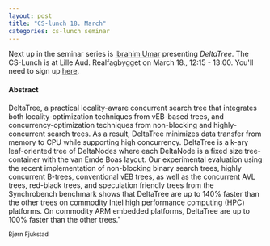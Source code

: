 ```yaml
---
layout: post
title: "CS-lunch 18. March"
categories: cs-lunch seminar 
---
```


Next up in the seminar series is [Ibrahim
Umar](http://en.uit.no/om/enhet/ansatte/person?p_document_id=333628&p_dimension_id=88138)
presenting *DeltaTree*. The CS-Lunch is at Lille Aud. Realfagbygget on March
18., 12:15 - 13:00. You'll need to sign up [here](http://uit.no/tavla/artikkel/409906/computer_science_lunch_3).

<h4> Abstract </h4> 
DeltaTree, a practical locality-aware concurrent search tree that integrates
both locality-optimization techniques from vEB-based trees, and
concurrency-optimization techniques from non-blocking and highly-concurrent
search trees. As a result, DeltaTree minimizes data transfer from memory to CPU
while supporting high concurrency. DeltaTree is a k-ary leaf-oriented tree of
DeltaNodes where each DeltaNode is a fixed size tree-container with the van Emde
Boas layout. Our experimental evaluation using the recent implementation of
non-blocking binary search trees, highly concurrent B-trees, conventional vEB
trees, as well as the concurrent AVL trees, red-black trees, and speculation
friendly trees from the Synchrobench benchmark shows that DeltaTree are up to
140% faster than the other trees on commodity Intel high performance computing
(HPC) platforms. On commodity ARM embedded platforms, DeltaTree are up to 100%
faster than the other trees."

<small> Bjørn Fjukstad </small> 

